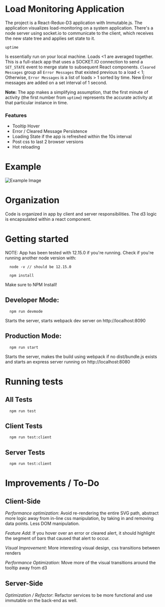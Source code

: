 # Load Monitoring Application
The project is a React-Redux-D3 application with Immutable.js. The application visualizes load-monitoring on a system application. There's a node server using socket.io to communicate to the client, which receives the new state tree and applies set state to it.

```
uptime
```
Is essentially run on your local machine. Loads <1 are averaged together. This is a full-stack app that uses a SOCKET.IO connection to send a `SET_STATE` event to merge state to subsequent React components.  `Cleared Messages` group all `Error Messages` that existed previous to a load < 1; Otherwise, `Error Messages` is a list of loads > 1 sorted by time. New Error messages are added on a set interval of 1 second.

**Note:** The app makes a simplifying assumption, that the first minute of activity (the first number from `uptime`) represents the accurate activity at that particular instance in time.

### Features
* Tooltip Hover
* Error / Cleared Message Persistence
* Loading State if the app is refreshed within the 10s interval
* Post css to last 2 browser versions
* Hot reloading

# Example
![Example Image](http://i.imgur.com/D8wd5Gg.png)

# Organization
Code is organized in app by client and server responsibilities. The d3 logic is encapsulated within a react component.

# Getting started
NOTE: App has been tested with 12.15.0 if you're running. Check if you're running another node version with:
```
  node -v // should be 12.15.0
```

```
  npm install
```
Make sure to NPM Install!

## Developer Mode:

```
  npm run devmode
```
Starts the server, starts webpack dev server on http://localhost:8090

## Production Mode:
```
  npm run start
```
Starts the server, makes the build using webpack if no dist/bundle.js exists
and starts an express server running on http://localhost:8080
# Running tests
## All Tests
```
  npm run test
```

## Client Tests
```
  npm run test:client
```

## Server Tests
```
  npm run test:client
```


# Improvements / To-Do

## Client-Side

*Performance optimization*: Avoid re-rendering the entire SVG path, abstract more logic away from in-line css manipulation, by taking in and removing data points. Less DOM manipulation.

*Feature Add*: If you hover over an error or cleared alert, it should highlight the segment of bars that caused that alert to occur.

*Visual Improvement*: More interesting visual design, css transitions between renders

*Performance Optimization*: Move more of the visual transitions around the tooltip away from d3

## Server-Side

*Optimization / Refactor*: Refactor services to be more functional and use immutable on the back-end as well.
